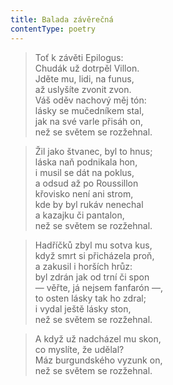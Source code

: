 ```yaml
---
title: Balada závěrečná
contentType: poetry
---
```


<section>

> Toť k závěti Epilogus:  
> Chudák už dotrpěl Villon.  
> Jděte mu, lidi, na funus,  
> až uslyšíte zvonit zvon.  
> Váš oděv nachový měj tón:  
> lásky se mučedníkem stal,  
> jak na své varle přisáh on,  
> než se světem se rozžehnal.

> Žil jako štvanec, byl to hnus;  
> láska naň podnikala hon,  
> i musil se dát na poklus,  
> a odsud až po Roussillon  
> křovisko není ani strom,  
> kde by byl rukáv nenechal  
> a kazajku či pantalon,  
> než se světem se rozžehnal.

> Hadříčků zbyl mu sotva kus,  
> když smrt si přicházela proň,  
> a zakusil i horších hrůz:  
> byl zdrán jak od trní či spon  
> — věřte, já nejsem fanfarón —,  
> to osten lásky tak ho zdral;  
> i vydal ještě lásky ston,  
> než se světem se rozžehnal.

> A když už nadcházel mu skon,  
> co myslíte, že udělal?  
> Máz burgundského vyzunk on,  
> než se světem se rozžehnal.

</section>
